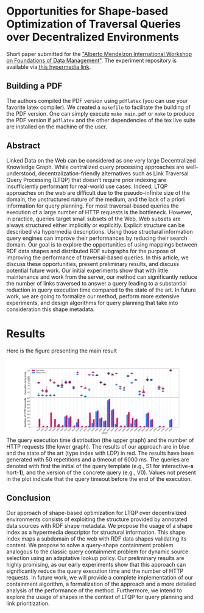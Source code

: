 # Opportunities for Shape-based Optimization of Traversal Queries over Decentralized Environments

Short paper submitted for the ["Alberto Mendelzon International Workshop on Foundations of Data Management"](https://amw2024.github.io/). 
The experiment repository is available via [this hypermedia link](https://github.com/constraintAutomaton/amw_shape_index_results/tree/main).

## Building a PDF
The authors compiled the PDF version using `pdflatex` (you can use your favorite latex compiler).
We created a `makefile` to facilitate the building of the PDF version.
One can simply execute `make main.pdf` or `make` to produce the PDF version if `pdflatex` and the other dependencies of the tex live suite are installed on the machine of the user.

## Abstract
Linked Data on the Web can be considered as one very large Decentralized Knowledge Graph. While centralized
query processing approaches are well-understood, decentralization-friendly alternatives such as Link Traversal
Query Processing (LTQP) that doesn’t require prior indexing are insufficiently performant for real-world use cases.
Indeed, LTQP approaches on the web are difficult due to the pseudo-infinite size of the domain, the unstructured
nature of the medium, and the lack of a priori information for query planning. For most traversal-based queries the
execution of a large number of HTTP requests is the bottleneck. However, in practice, queries target small subsets
of the Web. Web subsets are always structured either implicitly or explicitly. Explicit structure can be described
via hypermedia descriptions. Using those structural information query engines can improve their performances
by reducing their search domain. Our goal is to explore the opportunities of using mappings between RDF data
shapes and distributed RDF subgraphs for the purpose of improving the performance of traversal-based queries.
In this article, we discuss these opportunities, present preliminary results, and discuss potential future work. Our
initial experiments show that with little maintenance and work from the server, our method can significantly
reduce the number of links traversed to answer a query leading to a substantial reduction in query execution time
compared to the state of the art. In future work, we are going to formalize our method, perform more extensive
experiments, and design algorithms for query planning that take into consideration this shape metadata.

# Results
Here is the figure presenting the main result

![figure displaying the main results](figure/combined.svg)
The query execution time distribution (the upper graph) and the number of HTTP requests (the lower graph).
The results of our approach are in blue and the state of the art (type index with LDP) in red.
The results have been generated with 50 repetitions and a timeout of 6000 ms.
The queries are denoted with first the initial of the query template (e.g., S1 for interactive-**s** hort-**1**), and the version of the concrete query (e.g., V0). 
Values not present in the plot indicate that the query timeout before the end of the execution.

## Conclusion 

Our approach of shape-based optimization for LTQP over decentralized environments consists of
exploiting the structure provided by annotated data sources with RDF shape metadata. We propose
the usage of a shape index as a hypermedia descriptor for structural information. This shape index
maps a subdomain of the web with RDF data shapes validating its content. We propose to solve a
query-shape containment problem analogous to the classic query containment problem for dynamic
source selection using an adaptative lookup policy. Our preliminary results are highly promising, as
our early experiments show that this approach can significantly reduce the query execution time and
the number of HTTP requests. In future work, we will provide a complete implementation of our
containment algorithm, a formalization of the approach and a more detailed analysis of the performance
of the method. Furthermore, we intend to explore the usage of shapes in the context of LTQP for query
planning and link prioritization.
